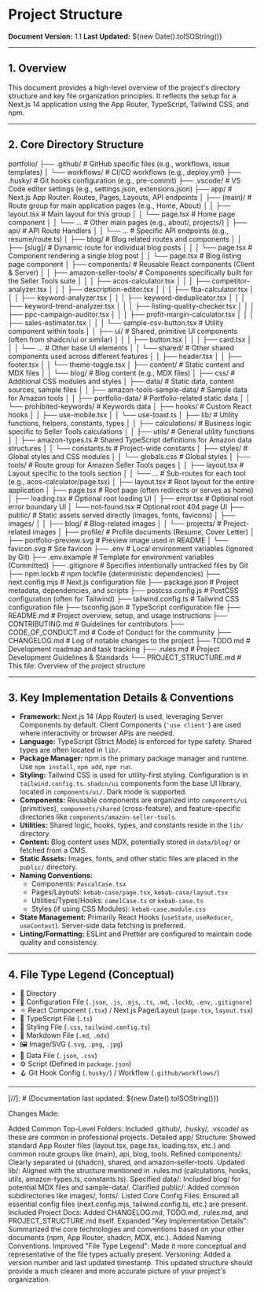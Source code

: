 # Project Structure

**Document Version:** 1.1
**Last Updated:** ${new Date().toISOString()}

---

## 1. Overview

This document provides a high-level overview of the project's directory structure and key file organization principles. It reflects the setup for a Next.js 14 application using the App Router, TypeScript, Tailwind CSS, and npm.

---

## 2. Core Directory Structure

portfolio/
├── .github/ # GitHub specific files (e.g., workflows, issue templates)
│ └── workflows/ # CI/CD workflows (e.g., deploy.yml)
├── .husky/ # Git hooks configuration (e.g., pre-commit)
├── .vscode/ # VS Code editor settings (e.g., settings.json, extensions.json)
├── app/ # Next.js App Router: Routes, Pages, Layouts, API endpoints
│ ├── (main)/ # Route group for main application pages (e.g., Home, About)
│ │ ├── layout.tsx # Main layout for this group
│ │ └── page.tsx # Home page component
│ │ └── ... # Other main pages (e.g., about/, projects/)
│ ├── api/ # API Route Handlers
│ │ └── ... # Specific API endpoints (e.g., resume/route.ts)
│ ├── blog/ # Blog related routes and components
│ │ ├── [slug]/ # Dynamic route for individual blog posts
│ │ │ └── page.tsx # Component rendering a single blog post
│ │ └── page.tsx # Blog listing page component
│ ├── components/ # Reusable React components (Client & Server)
│ │ ├── amazon-seller-tools/ # Components specifically built for the Seller Tools suite
│ │ │ ├── acos-calculator.tsx
│ │ │ ├── competitor-analyzer.tsx
│ │ │ ├── description-editor.tsx
│ │ │ ├── fba-calculator.tsx
│ │ │ ├── keyword-analyzer.tsx
│ │ │ ├── keyword-deduplicator.tsx
│ │ │ ├── keyword-trend-analyzer.tsx
│ │ │ ├── listing-quality-checker.tsx
│ │ │ ├── ppc-campaign-auditor.tsx
│ │ │ ├── profit-margin-calculator.tsx
│ │ │ ├── sales-estimator.tsx
│ │ │ └── sample-csv-button.tsx # Utility component within tools
│ │ ├── ui/ # Shared, primitive UI components (often from shadcn/ui or similar)
│ │ │ ├── button.tsx
│ │ │ ├── card.tsx
│ │ │ └── ... # Other base UI elements
│ │ └── shared/ # Other shared components used across different features
│ │ ├── header.tsx
│ │ ├── footer.tsx
│ │ └── theme-toggle.tsx
│ ├── content/ # Static content and MDX files
│ │ └── blog/ # Blog content (e.g., MDX files)
│ ├── css/ # Additional CSS modules and styles
│ ├── data/ # Static data, content sources, sample files
│ │ ├── amazon-tools-sample-data/ # Sample data for Amazon tools
│ │ ├── portfolio-data/ # Portfolio-related static data
│ │ └── prohibited-keywords/ # Keywords data
│ ├── hooks/ # Custom React hooks
│ │ ├── use-mobile.tsx
│ │ └── use-toast.ts
│ ├── lib/ # Utility functions, helpers, constants, types
│ │ ├── calculations/ # Business logic specific to Seller Tools calculations
│ │ ├── utils/ # General utility functions
│ │ ├── amazon-types.ts # Shared TypeScript definitions for Amazon data structures
│ │ └── constants.ts # Project-wide constants
│ ├── styles/ # Global styles and CSS modules
│ │ └── globals.css # Global styles
│ ├── tools/ # Route group for Amazon Seller Tools pages
│ │ ├── layout.tsx # Layout specific to the tools section
│ │ └── ... # Sub-routes for each tool (e.g., acos-calculator/page.tsx)
│ ├── layout.tsx # Root layout for the entire application
│ ├── page.tsx # Root page (often redirects or serves as home)
│ ├── loading.tsx # Optional root loading UI
│ ├── error.tsx # Optional root error boundary UI
│ └── not-found.tsx # Optional root 404 page UI
├── public/ # Static assets served directly (images, fonts, favicons)
│ ├── images/
│ │ ├── blog/ # Blog-related images
│ │ └── projects/ # Project-related images
│ ├── profile/ # Profile documents (Resume, Cover Letter)
│ ├── portfolio-preview.svg # Preview image used in README
│ └── favicon.svg # Site favicon
├── .env # Local environment variables (Ignored by Git)
├── .env.example # Template for environment variables (Committed)
├── .gitignore # Specifies intentionally untracked files by Git
├── npm.lockb # npm lockfile (deterministic dependencies)
├── next.config.mjs # Next.js configuration file
├── package.json # Project metadata, dependencies, and scripts
├── postcss.config.js # PostCSS configuration (often for Tailwind)
├── tailwind.config.ts # Tailwind CSS configuration file
├── tsconfig.json # TypeScript configuration file
├── README.md # Project overview, setup, and usage instructions
├── CONTRIBUTING.md # Guidelines for contributors
├── CODE_OF_CONDUCT.md # Code of Conduct for the community
├── CHANGELOG.md # Log of notable changes to the project
├── TODO.md # Development roadmap and task tracking
├── .rules.md # Project Development Guidelines & Standards
└── PROJECT_STRUCTURE.md # This file: Overview of the project structure

---

## 3. Key Implementation Details & Conventions

- **Framework:** Next.js 14 (App Router) is used, leveraging Server Components by default. Client Components (`'use client'`) are used where interactivity or browser APIs are needed.
- **Language:** TypeScript (Strict Mode) is enforced for type safety. Shared types are often located in `lib/`.
- **Package Manager:** npm is the primary package manager and runtime. Use `npm install`, `npm add`, `npm run`.
- **Styling:** Tailwind CSS is used for utility-first styling. Configuration is in `tailwind.config.ts`. `shadcn/ui` components form the base UI library, located in `components/ui/`. Dark mode is supported.
- **Components:** Reusable components are organized into `components/ui` (primitives), `components/shared` (cross-feature), and feature-specific directories like `components/amazon-seller-tools`.
- **Utilities:** Shared logic, hooks, types, and constants reside in the `lib/` directory.
- **Content:** Blog content uses MDX, potentially stored in `data/blog/` or fetched from a CMS.
- **Static Assets:** Images, fonts, and other static files are placed in the `public/` directory.
- **Naming Conventions:**
  - Components: `PascalCase.tsx`
  - Pages/Layouts: `kebab-case/page.tsx`, `kebab-case/layout.tsx`
  - Utilities/Types/Hooks: `camelCase.ts` or `kebab-case.ts`
  - Styles (if using CSS Modules): `kebab-case.module.css`
- **State Management:** Primarily React Hooks (`useState`, `useReducer`, `useContext`). Server-side data fetching is preferred.
- **Linting/Formatting:** ESLint and Prettier are configured to maintain code quality and consistency.

---

## 4. File Type Legend (Conceptual)

- 📁 Directory
- 📄 Configuration File (`.json`, `.js`, `.mjs`, `.ts`, `.md`, `.lockb`, `.env`, `.gitignore`)
- ⚛️ React Component (`.tsx`) / Next.js Page/Layout (`page.tsx`, `layout.tsx`)
- 📜 TypeScript File (`.ts`)
- 🎨 Styling File (`.css`, `tailwind.config.ts`)
- 📝 Markdown File (`.md`, `.mdx`)
- 🖼️ Image/SVG (`.svg`, `.png`, `.jpg`)
- 💾 Data File (`.json`, `.csv`)
- ⚙️ Script (Defined in `package.json`)
- 🪝 Git Hook Config (`.husky/`) / Workflow (`.github/workflows/`)

---

[//]: # (Documentation last updated: ${new Date().toISOString()})

Changes Made:

Added Common Top-Level Folders: Included .github/, .husky/, .vscode/ as these are common in professional projects.
Detailed app/ Structure: Showed standard App Router files (layout.tsx, page.tsx, loading.tsx, etc.) and common route groups like (main), api, blog, tools.
Refined components/: Clearly separated ui (shadcn), shared, and amazon-seller-tools.
Updated lib/: Aligned with the structure mentioned in .rules.md (calculations, hooks, utils, amazon-types.ts, constants.ts).
Specified data/: Included blog/ for potential MDX files and sample-data/.
Clarified public/: Added common subdirectories like images/, fonts/.
Listed Core Config Files: Ensured all essential config files (next.config.mjs, tailwind.config.ts, etc.) are present.
Included Project Docs: Added CHANGELOG.md, TODO.md, .rules.md, and PROJECT_STRUCTURE.md itself.
Expanded "Key Implementation Details": Summarized the core technologies and conventions based on your other documents (npm, App Router, shadcn, MDX, etc.). Added Naming Conventions.
Improved "File Type Legend": Made it more conceptual and representative of the file types actually present.
Versioning: Added a version number and last updated timestamp.
This updated structure should provide a much clearer and more accurate picture of your project's organization.

